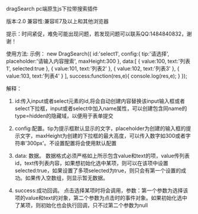 dragSearch pc端原生js下拉带搜索插件

版本:2.0
兼容性:兼容IE7及以上和其他浏览器

提示：时间紧促，难免可能出现问题，若发现问题可以联系QQ:1484840832，谢谢！

使用方法:
示例：
new DragSearch({
	id:'select1',
	config:{
	   tip:'请选择',
       placeholder:'请输入内容搜索',
       maxHeight:300
	},
	data:[
        {
           value:100,
           text:'列表1',
           selected:true
        },
        {
           value:101,
           text:'列表2'
        },
        {
           value:102,
           text:'列表3'
        },
        {
           value:103,
           text:'列表4'
        }
	],
	success:function(res,e){
        console.log(res,e);
    }
});

解释：
1) id:传入input或者select元素的id,将会自动创建内容替换该input输入框或者select下拉框，input或者select中加入name属性，可以创建包含同name的type=hidden的隐藏域，以便用于表单提交

2) config:配置。tip为提示框默认显示的文字，placeholder为创建的输入框的提示文字，maxHeight为创建的下拉框的最大高度，可以传入数字如300或者字符串'300px'。不设置配置将会使用默认配置

3) data: 数据。  数据格式必须严格如上所示包含value和text的项，value传列表id，text传列表内容，如果想初始化选中某项，则可以在该项中设置selected:true，如果设置了多项selected为true，则只会有第一个设置的成功。如果传入空数组，则显示暂无数据。

4) success:成功回调。 点击选择某项时将会调用，参数：第一个参数为选择该项的value和text的对象，第二个参数为点击时的事件对象。如果初始化选中了某项，则初始化也会执行回调，只不过第二个参数为null
